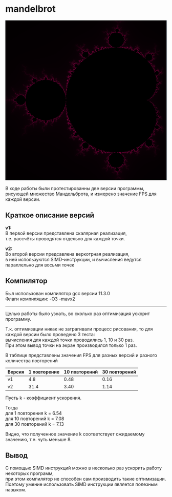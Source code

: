 # mandelbrot

![](./result.png)

В ходе работы были протестированны две версии программы, рисующей множество Мандельброта,
и измерено значение FPS для каждой версии.

## Краткое описание версий ##

**v1:**\
В первой версии представлена скалярная реализация,\
т.е. рассчёты проводятся отдельно для каждой точки.

**v2:**\
Во второй версии предсавлена веркотрная реализация,\
в ней используются SIMD-инструкции, и вычисления ведутся параллельно для восьми точек

## Компилятор ##

Был использован компилятор gcc версии 11.3.0\
Флаги компиляции: -O3 -mavx2
___________________________________________________________

Целью работы было узнать, во сколько раз оптимизация ускорит программу.

Т.к. оптимизации никак не затрагивали процесс рисования, то
для каждой версии было проведено 3 теста:\
вычисления для каждой точки проводились 1, 10 и 30 раз.\
При этом вывод точки на экран производился только 1 раз.

В таблице представлены значения FPS для разных версий и разного количества повторений
 
Версия   | 1 повторение | 10 повторений | 30 повторений |
---------|--------------|---------------|---------------|
 v1      |  4.8         | 0.48          | 0.16          |
 v2      | 31.4         | 3.40          | 1.14          |
 
Пусть k - коэффициент ускорения.

Тогда\
для  1 повторения k = 6.54\
для 10 повторений k = 7.08\
для 30 повторений k = 7.13

Видно, что полученное значение k соответствует ожидаемому значению, т.е. чуть меньше 8.

## Вывод ##

С помощью SIMD инструкций можно в несколько раз ускорить работу некоторых программ,\
при этом компилятор не способен сам производить такие оптимизации.\
Поэтому умение использовать SIMD инструкции является полезным навыком.

